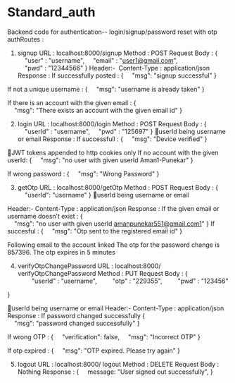 # Standard_auth
Backend code for authentication-- login/signup/password reset with otp
authRoutes :
1. signup
URL : localhost:8000/signup
Method : POST
Request Body :
{
    "user" : "username",
    "email" : "user1@gmail.com",
    "pwd" : "12344566"
}
Header:-  Content-Type : application/json
Response :
If successfully posted :
{
    "msg": "signup successful"
}

If not a unique username :
{
    "msg": "username is already taken"
}

If there is an account with the given email :
{
    "msg": "There exists an account with the given email id"
}

2. login
URL : localhost:8000/login
Method : POST
Request Body : 
{
    "userId" : "username",
    "pwd" : "125697"
}
userId being username or email
Response :
If successfull :
{
    "msg": "Device verified"
}

JWT tokens appended to http cookies only
If no account with the given userId:
{
    "msg": "no user with given userId Aman1-Punekar"
}

If wrong password :
{
    "msg": "Wrong Password"
}

3. getOtp
URL : localhost:8000/getOtp
Method : POST
Request Body :
{
    "userId": "username"
}
userId being username or email

Header:-  Content-Type : application/json
Response :
If the given email or username doesn’t exist :
{
    "msg": "no user with given userId amanpunekar551@gmail.com1"
}
If succesful :
{
    "msg": "Otp sent to the registered email id"
}

Following email to the account linked 
The otp for the password change is 857396. The otp expires in 5 minutes

4. verifyOtpChangePassword
URL : localhost:8000/ verifyOtpChangePassword
Method : PUT
Request Body : 
{
        "userId" : "username",
        "otp" : "229355",
        "pwd" : "123456"

}

userId being username or email
Header:-  Content-Type : application/json
Response :
If password changed successfully
{
    "msg": "password changed successfully"
}

If wrong OTP : 
{
    "verification": false,
    "msg": "Incorrect OTP"
}

If otp expired :
{
    "msg": "OTP expired. Please try again"
}

5. logout
URL : localhost:8000/ logout
Method : DELETE
Request Body : Nothing
Response :
{
    message: "User signed out successfully",
}

